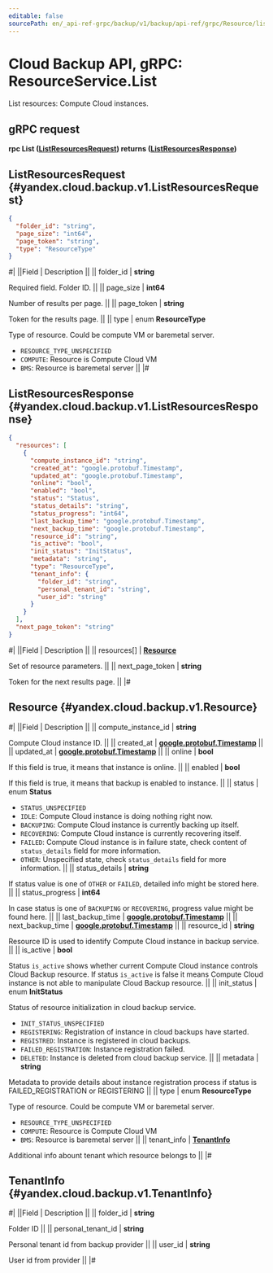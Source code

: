 ```yaml
---
editable: false
sourcePath: en/_api-ref-grpc/backup/v1/backup/api-ref/grpc/Resource/list.md
---
```


# Cloud Backup API, gRPC: ResourceService.List

List resources: Compute Cloud instances.

## gRPC request

**rpc List ([ListResourcesRequest](#yandex.cloud.backup.v1.ListResourcesRequest)) returns ([ListResourcesResponse](#yandex.cloud.backup.v1.ListResourcesResponse))**

## ListResourcesRequest {#yandex.cloud.backup.v1.ListResourcesRequest}

```json
{
  "folder_id": "string",
  "page_size": "int64",
  "page_token": "string",
  "type": "ResourceType"
}
```

#|
||Field | Description ||
|| folder_id | **string**

Required field. Folder ID. ||
|| page_size | **int64**

Number of results per page. ||
|| page_token | **string**

Token for the results page. ||
|| type | enum **ResourceType**

Type of resource. Could be compute VM or baremetal server.

- `RESOURCE_TYPE_UNSPECIFIED`
- `COMPUTE`: Resource is Compute Cloud VM
- `BMS`: Resource is baremetal server ||
|#

## ListResourcesResponse {#yandex.cloud.backup.v1.ListResourcesResponse}

```json
{
  "resources": [
    {
      "compute_instance_id": "string",
      "created_at": "google.protobuf.Timestamp",
      "updated_at": "google.protobuf.Timestamp",
      "online": "bool",
      "enabled": "bool",
      "status": "Status",
      "status_details": "string",
      "status_progress": "int64",
      "last_backup_time": "google.protobuf.Timestamp",
      "next_backup_time": "google.protobuf.Timestamp",
      "resource_id": "string",
      "is_active": "bool",
      "init_status": "InitStatus",
      "metadata": "string",
      "type": "ResourceType",
      "tenant_info": {
        "folder_id": "string",
        "personal_tenant_id": "string",
        "user_id": "string"
      }
    }
  ],
  "next_page_token": "string"
}
```

#|
||Field | Description ||
|| resources[] | **[Resource](#yandex.cloud.backup.v1.Resource)**

Set of resource parameters. ||
|| next_page_token | **string**

Token for the next results page. ||
|#

## Resource {#yandex.cloud.backup.v1.Resource}

#|
||Field | Description ||
|| compute_instance_id | **string**

Compute Cloud instance ID. ||
|| created_at | **[google.protobuf.Timestamp](https://developers.google.com/protocol-buffers/docs/reference/google.protobuf#timestamp)** ||
|| updated_at | **[google.protobuf.Timestamp](https://developers.google.com/protocol-buffers/docs/reference/google.protobuf#timestamp)** ||
|| online | **bool**

If this field is true, it means that instance is online. ||
|| enabled | **bool**

If this field is true, it means that backup is enabled to instance. ||
|| status | enum **Status**

- `STATUS_UNSPECIFIED`
- `IDLE`: Compute Cloud instance is doing nothing right now.
- `BACKUPING`: Compute Cloud instance is currently backing up itself.
- `RECOVERING`: Compute Cloud instance is currently recovering itself.
- `FAILED`: Compute Cloud instance is in failure state, check content of
`status_details` field for more information.
- `OTHER`: Unspecified state, check `status_details` field
for more information. ||
|| status_details | **string**

If status value is one of `OTHER` or `FAILED`,
detailed info might be stored here. ||
|| status_progress | **int64**

In case status is one of `BACKUPING` or `RECOVERING`,
progress value might be found here. ||
|| last_backup_time | **[google.protobuf.Timestamp](https://developers.google.com/protocol-buffers/docs/reference/google.protobuf#timestamp)** ||
|| next_backup_time | **[google.protobuf.Timestamp](https://developers.google.com/protocol-buffers/docs/reference/google.protobuf#timestamp)** ||
|| resource_id | **string**

Resource ID is used to identify Compute Cloud instance in backup service. ||
|| is_active | **bool**

Status `is_active` shows whether current Compute Cloud instance controls Cloud Backup resource.
If status `is_active` is false it means Compute Cloud instance is not able to manipulate
Cloud Backup resource. ||
|| init_status | enum **InitStatus**

Status of resource initialization in cloud backup service.

- `INIT_STATUS_UNSPECIFIED`
- `REGISTERING`: Registration of instance in cloud backups have started.
- `REGISTRED`: Instance is registered in cloud backups.
- `FAILED_REGISTRATION`: Instance registration failed.
- `DELETED`: Instance is deleted from cloud backup service. ||
|| metadata | **string**

Metadata to provide details about instance registration process
if status is FAILED_REGISTRATION or REGISTERING ||
|| type | enum **ResourceType**

Type of resource. Could be compute VM or baremetal server.

- `RESOURCE_TYPE_UNSPECIFIED`
- `COMPUTE`: Resource is Compute Cloud VM
- `BMS`: Resource is baremetal server ||
|| tenant_info | **[TenantInfo](#yandex.cloud.backup.v1.TenantInfo)**

Additional info abount tenant which resource belongs to ||
|#

## TenantInfo {#yandex.cloud.backup.v1.TenantInfo}

#|
||Field | Description ||
|| folder_id | **string**

Folder ID ||
|| personal_tenant_id | **string**

Personal tenant id from backup provider ||
|| user_id | **string**

User id from provider ||
|#